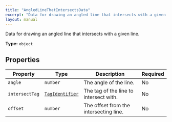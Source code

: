 ```yaml
---
title: "AngledLineThatIntersectsData"
excerpt: "Data for drawing an angled line that intersects with a given line."
layout: manual
---
```


Data for drawing an angled line that intersects with a given line.

**Type:** `object`






## Properties

| Property | Type | Description | Required |
|----------|------|-------------|----------|
| `angle` |`number`| The angle of the line. | No |
| `intersectTag` |[`TagIdentifier`](/docs/kcl/types#tag-identifier)| The tag of the line to intersect with. | No |
| `offset` |`number`| The offset from the intersecting line. | No |


